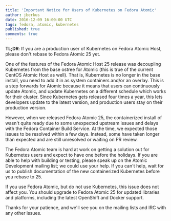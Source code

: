 ```yaml
---
title: 'Important Notice for Users of Kubernetes on Fedora Atomic'
author: jberkus
date: 2016-12-09 16:00:00 UTC
tags: fedora, atomic, kubernetes
published: true
comments: true
---
```


**TL;DR**: If you are a production user of Kubernetes on Fedora Atomic Host, please
don't rebase to Fedora Atomic 25 yet.

One of the features of the Fedora Atomic Host 25 release was decoupling Kubernetes
from the base ostree for Atomic (this is true of the current CentOS Atomic Host
as well).  That is, Kubernetes is no longer in the base install, you need to
add it in as system containers and/or an overlay.  This is a step forwards for
Atomic because it means that users can continuously update Atomic, and update
Kubernetes on a different schedule which works for their cluster.  Since Kubernetes
gets released four times a year, this lets developers update to the latest
version, and production users stay on their production version.

However, when we released Fedora Atomic 25, the containerized install of wasn't
quite ready due to some unexpected upstream issues and delays with the Fedora
Container Build Service.  At the time, we expected those issues to be resolved
within a few days.  Instead, some have taken longer than expected and are still
unresolved or waiting on PR review.

The Fedora Atomic team is hard at work on getting a solution out for Kubernetes
users and expect to have one before the holidays.  If you are able to help with
building or testing, please speak up on the Atomic Development mailing list; we
could use your help.  If you can't help, wait for us to publish documentation
of the new containerized Kubernetes before you rebase to 25.

If you use Fedora Atomic, but do not use Kubernetes, this issue does not affect
you.  You should upgrade to Fedora Atomic 25 for updated libraries and platforms,
including the latest OpenShift and Docker support.

Thanks for your patience, and we'll see you on the mailing lists and IRC with
any other issues.
